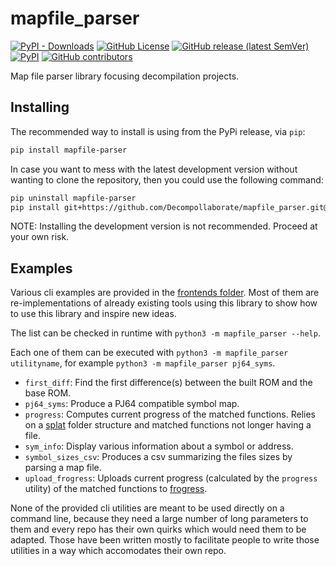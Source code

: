 # mapfile_parser

[![PyPI - Downloads](https://img.shields.io/pypi/dm/mapfile-parser)](https://pypi.org/project/mapfile-parser/)
[![GitHub License](https://img.shields.io/github/license/Decompollaborate/mapfile_parser)](https://github.com/Decompollaborate/mapfile_parser/releases/latest)
[![GitHub release (latest SemVer)](https://img.shields.io/github/v/release/Decompollaborate/mapfile_parser)](https://github.com/Decompollaborate/mapfile_parser/releases/latest)
[![PyPI](https://img.shields.io/pypi/v/mapfile-parser)](https://pypi.org/project/mapfile-parser/)
[![GitHub contributors](https://img.shields.io/github/contributors/Decompollaborate/mapfile_parser?logo=purple)](https://github.com/Decompollaborate/mapfile_parser/graphs/contributors)

Map file parser library focusing decompilation projects.

## Installing

The recommended way to install is using from the PyPi release, via `pip`:

```bash
pip install mapfile-parser
```

In case you want to mess with the latest development version without wanting to clone the repository, then you could use the following command:

```bash
pip uninstall mapfile-parser
pip install git+https://github.com/Decompollaborate/mapfile_parser.git@develop
```

NOTE: Installing the development version is not recommended. Proceed at your own risk.

## Examples

Various cli examples are provided in the [frontends folder](src/mapfile_parser/frontends). Most of them are re-implementations of already existing tools using this library to show how to use this library and inspire new ideas.

The list can be checked in runtime with `python3 -m mapfile_parser --help`.

Each one of them can be executed with `python3 -m mapfile_parser utilityname`, for example `python3 -m mapfile_parser pj64_syms`.

- `first_diff`: Find the first difference(s) between the built ROM and the base ROM.
- `pj64_syms`: Produce a PJ64 compatible symbol map.
- `progress`: Computes current progress of the matched functions. Relies on a [splat](https://github.com/ethteck/splat) folder structure and matched functions not longer having a file.
- `sym_info`: Display various information about a symbol or address.
- `symbol_sizes_csv`: Produces a csv summarizing the files sizes by parsing a map file.
- `upload_frogress`: Uploads current progress (calculated by the `progress` utility) of the matched functions to [frogress](https://github.com/decompals/frogress).

None of the provided cli utilities are meant to be used directly on a command line, because they need a large number of long parameters to them and every repo has their own quirks which would need them to be adapted. Those have been written mostly to facilitate people to write those utilities in a way which accomodates their own repo.
